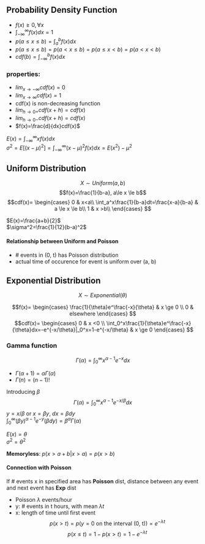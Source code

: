 ## Probability Density Function

- $f(x) \ge 0, \forall x$
- $\int_{-\infty}^\infty f(x)dx=1$
- $p(a \le x \le b)=\int_a^b f(x)dx$
- $p(a \le x \le b)= p(a <x\le b)=p(a\le x <b)=p(a<x<b)$
- $cdf(b)=\int_{-\infty}^b f(x)dx$

### properties:
- $lim_{x\to -\infty}cdf(x)=0$
- $lim_{x\to \infty}cdf(x)=1$
- cdf(x) is non-decreasing function
- $lim_{h\to0+}cdf(x+h)=cdf(x)$
- $lim_{h\to0-}cdf(x+h)=cdf(x)$
- $f(x)=\frac{d}{dx}cdf(x)$

$E(x)=\int_{-\infty}^{\infty}xf(x)dx$\
$\sigma^2=E[(x-\mu)^2]=\int_{-\infty}^{\infty}(x-\mu)^2f(x)dx=E(x^2)-\mu^2$

## Uniform Distribution
$$X \sim Uniform(a,b)$$
$$f(x)=\frac{1}{b-a}, a\le x \le b$$
$$cdf(x)=
    \begin{cases}
        0 & x<a\\
        \int_a^x\frac{1}{b-a}dt=\frac{x-a}{b-a} & a \le x \le b\\
        1 & x >b\\
    \end{cases}
$$

$E(x)=\frac{a+b}{2}$\
$\sigma^2=\frac{1}{12}(b-a)^2$

#### Relationship between Uniform and Poisson
- \# events in (0, t) has Poisson distribution
- actual time of occurence for event is uniform over (a, b)

## Exponential Distribution
$$X \sim Exponential(\theta)$$

$$f(x)=
    \begin{cases}
        \frac{1}{\theta}e^\frac{-x}{\theta} & x \ge 0 \\
        0 & elsewhere
    \end{cases}
$$
$$cdf(x)=
    \begin{cases}
        0 & x <0 \\
        \int_0^x\frac{1}{\theta}e^\frac{-x}{\theta}dx=-e^{-x/\theta}|_0^x=1-e^{-x/\theta} & x \ge 0
    \end{cases}
$$

### Gamma function
$$\Gamma(\alpha)=\int_0^\infty x^{\alpha-1}e^{-x}dx$$
- $\Gamma(\alpha+1)=\alpha\Gamma(\alpha)$
- $\Gamma(n)=(n-1)!$

Introducing $\beta$
$$\Gamma(\alpha)=\int_0^\infty x^{\alpha-1}e^{-x/\beta}dx$$
$y=x/\beta$ or $x=\beta y$, $dx=\beta dy$ \
$\int _0^\infty (\beta y)^{\alpha - 1}e^{-y}(\beta dy)=\beta^\alpha\Gamma(\alpha)$

$E(x)=\theta$\
$\sigma^2=\theta^2$

**Memoryless**: $p(x > a+b|x>a)=p(x>b)$

#### Connection with Poisson
If \# events x in specified area has **Poisson** dist, distance between any event and next event has **Exp** dist

- Poisson $\lambda$ events/hour
- y: \# events in t hours, with mean $\lambda t$
- x: length of time until first event
$$p(x>t)=p(y=0 \text{ on the interval (0, t)})=e^{-\lambda t}$$
$$p(x \le t)=1-p(x>t)=1-e^{-\lambda t}$$
